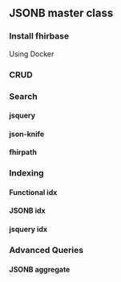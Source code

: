 ## JSONB master class


### Install fhirbase

Using Docker


### CRUD


### Search

#### jsquery

#### json-knife

#### fhirpath


### Indexing

#### Functional idx

#### JSONB idx

#### jsquery idx



### Advanced Queries


#### JSONB aggregate
